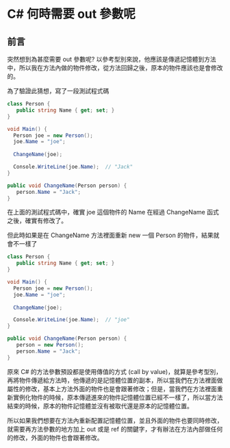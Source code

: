 # C# 何時需要 out 參數呢
## 前言
突然想到為甚麼需要 out 參數呢? 以參考型別來說，他應該是傳遞記憶體到方法中，所以我在方法內做的物件修改，從方法回歸之後，原本的物件應該也是會修改的。

為了驗證此猜想，寫了一段測試程式碼

```csharp
class Person {
   public string Name { get; set; }
}

void Main() {
  Person joe = new Person();
  joe.Name = "joe";
  
  ChangeName(joe);

  Console.WriteLine(joe.Name);  // "Jack"
}

public void ChangeName(Person person) {
   person.Name = "Jack";
}
```

在上面的測試程式碼中，確實 joe 這個物件的 Name 在經過 ChangeName 函式之後，確實有修改了。

但此時如果是在 ChangeName 方法裡面重新 new 一個 Person 的物件，結果就會不一樣了

```csharp
class Person {
   public string Name { get; set; }
}

void Main() {
  Person joe = new Person();
  joe.Name = "joe";
  
  ChangeName(joe);

  Console.WriteLine(joe.Name);  // "joe"
}

public void ChangeName(Person person) {
   person = new Person();
   person.Name = "Jack";
}
```

原來 C# 的方法參數預設都是使用傳值的方式 (call by value)，就算是參考型別，再將物件傳遞給方法時，他傳遞的是記憶體位置的副本，所以當我們在方法裡面做屬性的修改，基本上方法外面的物件也是會跟著修改；但是，當我們在方法裡面重新實例化物件的時候，原本傳遞進來的物件記憶體位置已經不一樣了，所以當方法結束的時候，原本的物件記憶體並沒有被取代還是原本的記憶體位置。

所以如果我們想要在方法內重新配置記憶體位置，並且外面的物件也要同時修改，就需要再方法參數的地方加上 out 或是 ref 的關鍵字，才有辦法在方法內部做任何的修改，外面的物件也會跟著修改。


